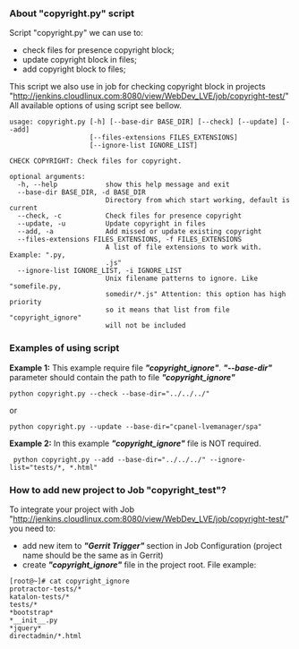 ### About "copyright.py" script
Script "copyright.py" we can use to:
 - check files for presence copyright block;
 - update copyright block in files;
 - add copyright block to files;

This script we also use in job for checking copyright block in projects
"http://jenkins.cloudlinux.com:8080/view/WebDev_LVE/job/copyright-test/"
All available options of using script see bellow.

```
usage: copyright.py [-h] [--base-dir BASE_DIR] [--check] [--update] [--add]
                    [--files-extensions FILES_EXTENSIONS]
                    [--ignore-list IGNORE_LIST]

CHECK COPYRIGHT: Check files for copyright.

optional arguments:
  -h, --help            show this help message and exit
  --base-dir BASE_DIR, -d BASE_DIR
                        Directory from which start working, default is current
  --check, -c           Check files for presence copyright
  --update, -u          Update copyright in files
  --add, -a             Add missed or update existing copyright
  --files-extensions FILES_EXTENSIONS, -f FILES_EXTENSIONS
                        A list of file extensions to work with. Example: ".py,
                        .js"
  --ignore-list IGNORE_LIST, -i IGNORE_LIST
                        Unix filename patterns to ignore. Like "somefile.py,
                        somedir/*.js" Attention: this option has high priority
                        so it means that list from file "copyright_ignore"
                        will not be included
```

### Examples of using script
**Example 1:**
This example require file ***"copyright_ignore"***.
***"--base-dir"*** parameter should contain the path to file ***"copyright_ignore"***
```
python copyright.py --check --base-dir="../../../"
```
or
```
python copyright.py --update --base-dir="cpanel-lvemanager/spa"
```
**Example 2:**
In this example ***"copyright_ignore"*** file is NOT required.
```
 python copyright.py --add --base-dir="../../../" --ignore-list="tests/*, *.html"
```
### How to add new project to Job "copyright_test"?
To integrate your project with Job "http://jenkins.cloudlinux.com:8080/view/WebDev_LVE/job/copyright-test/" you need to:
 - add new item to ***"Gerrit Trigger"*** section in Job Configuration (project name should be the  same as in Gerrit)
 - create ***"copyright_ignore"*** file in the project root.
 File example:
```
[root@~]# cat copyright_ignore
protractor-tests/*
katalon-tests/*
tests/*
*bootstrap*
*__init__.py
*jquery*
directadmin/*.html
```